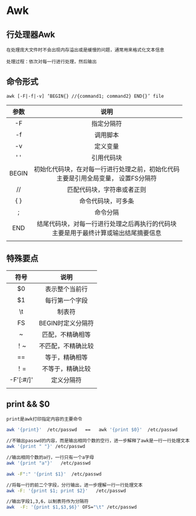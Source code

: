 # Awk

## 行处理器Awk
    在处理庞大文件时不会出现内存溢出或是缓慢的问题，通常用来格式化文本信息

    处理过程：依次对每一行进行处理，然后输出

## 命令形式
    awk [-F|-f|-v] ‘BEGIN{} //{command1; command2} END{}’ file

|参数|说明|
|:---:|:---:|
|-F|指定分隔符|
|-f|调用脚本|
|-v|定义变量|
|' '|引用代码块|
|BEGIN| 初始化代码块，在对每一行进行处理之前，初始化代码<br>主要是引用全局变量， 设置FS分隔符|
|//|匹配代码块，字符串或者正则|
|{ }|命令代码块，可多条|
|;|命令分隔|
|END|结尾代码块，对每一行进行处理之后再执行的代码块<br>主要是用于最终计算或输出结尾摘要信息|
|||

## 特殊要点
|符号|说明|
|:---:|:---:|
|$0|表示整个当前行|
|$1|每行第一个字段|
|\t|制表符|
|FS|BEGIN时定义分隔符|
|~|匹配，不精确相等|
|！~|不匹配，不精确比较|
|==|等于，精确相等|
|！=|不等于，精确比较|
|-F'[:#/]' |定义分隔符|
|||

## print && $0
    print是awk打印指定内容的主要命令

```bash
awk '{print}'  /etc/passwd   ==   awk '{print $0}'  /etc/passwd

//不输出passwd的内容，而是输出相同个数的空行，进一步解释了awk是一行一行处理文本  
awk '{print " "}' /etc/passwd

//输出相同个数的a行，一行只有一个a字母
awk '{print "a"}'   /etc/passwd

awk -F":" '{print $1}'  /etc/passwd

//将每一行的前二个字段，分行输出，进一步理解一行一行处理文本
awk -F: '{print $1; print $2}'   /etc/passwd

//输出字段1,3,6，以制表符作为分隔符
awk  -F: '{print $1,$3,$6}' OFS="\t" /etc/passwd
```